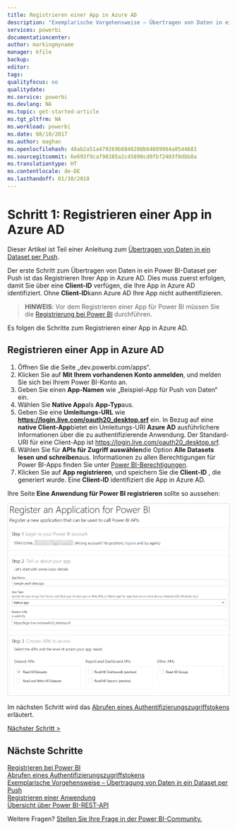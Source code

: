 ```yaml
---
title: Registrieren einer App in Azure AD
description: "Exemplarische Vorgehensweise – Übertragen von Daten in ein Dataset per Push – Registrieren einer App in Azure AD"
services: powerbi
documentationcenter: 
author: markingmyname
manager: kfile
backup: 
editor: 
tags: 
qualityfocus: no
qualitydate: 
ms.service: powerbi
ms.devlang: NA
ms.topic: get-started-article
ms.tgt_pltfrm: NA
ms.workload: powerbi
ms.date: 08/10/2017
ms.author: maghan
ms.openlocfilehash: 48ab2a51a479269b8846288b64089964a0544681
ms.sourcegitcommit: 6e693f9caf98385a2c45890cd0fbf2403f0dbb8a
ms.translationtype: HT
ms.contentlocale: de-DE
ms.lasthandoff: 01/30/2018
---
```

# <a name="step-1-register-an-app-with-azure-ad"></a>Schritt 1: Registrieren einer App in Azure AD
Dieser Artikel ist Teil einer Anleitung zum [Übertragen von Daten in ein Dataset per Push](walkthrough-push-data.md).

Der erste Schritt zum Übertragen von Daten in ein Power BI-Dataset per Push ist das Registrieren Ihrer App in Azure AD. Dies muss zuerst erfolgen, damit Sie über eine **Client-ID** verfügen, die Ihre App in Azure AD identifiziert. Ohne **Client-ID**kann Azure AD Ihre App nicht authentifizieren.

> **HINWEIS**: Vor dem Registrieren einer App für Power BI müssen Sie die [Registrierung bei Power BI](create-an-azure-active-directory-tenant.md) durchführen.
> 
> 

Es folgen die Schritte zum Registrieren einer App in Azure AD.

## <a name="register-an-app-in-azure-ad"></a>Registrieren einer App in Azure AD
1. Öffnen Sie die Seite „dev.powerbi.com/apps“.
2. Klicken Sie auf **Mit Ihrem vorhandenen Konto anmelden**, und melden Sie sich bei Ihrem Power BI-Konto an.
3. Geben Sie einen **App-Namen** wie „Beispiel-App für Push von Daten“ ein.
4. Wählen Sie **Native App**als **App-Typ**aus.
5. Geben Sie eine **Umleitungs-URL** wie **https://login.live.com/oauth20_desktop.srf** ein. In Bezug auf eine **native Client-App**bietet ein Umleitungs-URI **Azure AD** ausführlichere Informationen über die zu authentifizierende Anwendung. Der Standard-URI für eine Client-App ist https://login.live.com/oauth20_desktop.srf.
6. Wählen Sie für **APIs für Zugriff auswählen**die Option **Alle Datasets lesen und schreiben**aus. Informationen zu allen Berechtigungen für Power BI-Apps finden Sie unter [Power BI-Berechtigungen](power-bi-permissions.md).
7. Klicken Sie auf **App registrieren**, und speichern Sie die **Client-ID** , die generiert wurde. Eine **Client-ID** identifiziert die App in Azure AD.

Ihre Seite **Eine Anwendung für Power BI registrieren** sollte so aussehen:

![](media/walkthrough-push-data-register-app-with-azure-ad/powerbi-developer-sample-register-app.png)

Im nächsten Schritt wird das [Abrufen eines Authentifizierungszugriffstokens](walkthrough-push-data-get-token.md) erläutert.

[Nächster Schritt >](walkthrough-push-data-get-token.md)

## <a name="next-steps"></a>Nächste Schritte
[Registrieren bei Power BI](create-an-azure-active-directory-tenant.md)  
[Abrufen eines Authentifizierungszugriffstokens](walkthrough-push-data-get-token.md)  
[Exemplarische Vorgehensweise – Übertragung von Daten in ein Dataset per Push](walkthrough-push-data.md)  
[Registrieren einer Anwendung](register-app.md)  
[Übersicht über Power BI-REST-API](overview-of-power-bi-rest-api.md)  

Weitere Fragen? [Stellen Sie Ihre Frage in der Power BI-Community.](http://community.powerbi.com/)

